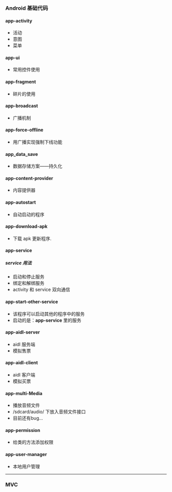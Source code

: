### Android 基础代码

#### app-activity 
* 活动
* 意图
* 菜单

#### app-ui
* 常用控件使用

#### app-fragment
* 碎片的使用

#### app-broadcast
* 广播机制

#### app-force-offline
* 用广播实现强制下线功能

#### app_data_save
* 数据存储方案——持久化

#### app-content-provider
* 内容提供器

#### app-autostart
* 自动启动的程序

#### app-download-apk
* 下载 apk 更新程序.

#### app-service
##### service 用法
* 启动和停止服务
* 绑定和解绑服务
* activity 和 service 双向通信

#### app-start-other-service
* 该程序可以启动其他的程序中的服务
* 启动的是：**app-service** 里的服务

#### app-aidl-server
* aidl 服务端
* 模拟售票
#### app-aidl-client
* aidl 客户端
* 模拟买票

#### app-multi-Media
* 播放音频文件
* /sdcard/audio/ 下放入音频文件接口
* 目前还有bug...

#### app-permission
* 给类的方法添加权限

#### app-user-manager
* 本地用户管理

---
### MVC





